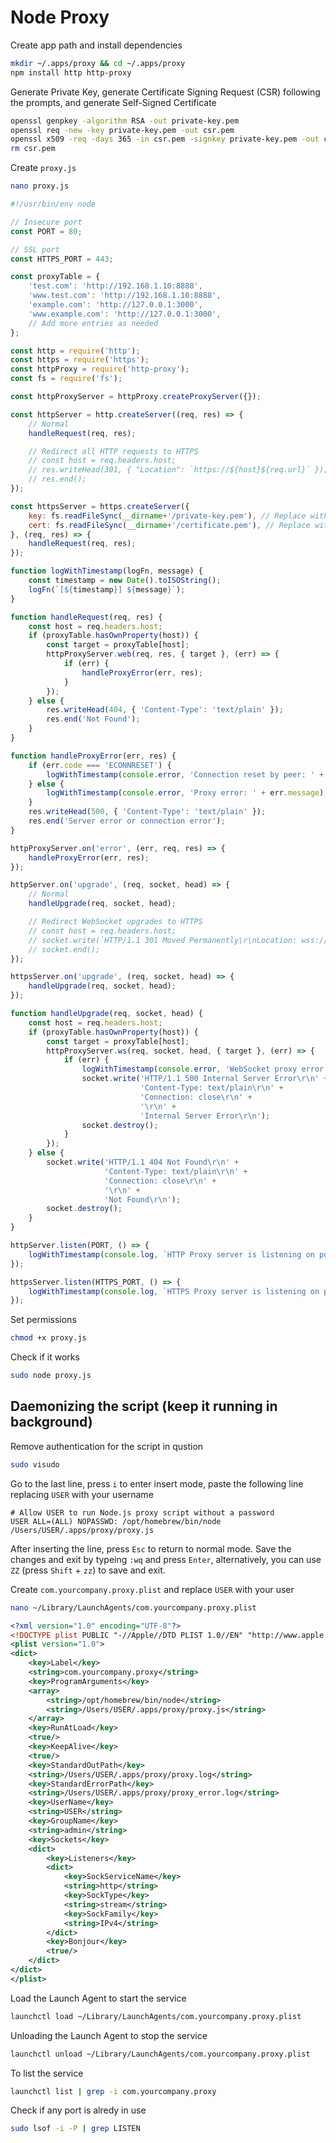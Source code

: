 # Node Proxy

Create app path and install dependencies
```sh
mkdir ~/.apps/proxy && cd ~/.apps/proxy
npm install http http-proxy
```

Generate Private Key, generate Certificate Signing Request (CSR) following the prompts, and generate Self-Signed Certificate
```sh
openssl genpkey -algorithm RSA -out private-key.pem
openssl req -new -key private-key.pem -out csr.pem
openssl x509 -req -days 365 -in csr.pem -signkey private-key.pem -out certificate.pem
rm csr.pem
```

Create `proxy.js`
```sh
nano proxy.js
```

```js
#!/usr/bin/env node

// Insecure port
const PORT = 80;

// SSL port
const HTTPS_PORT = 443;

const proxyTable = {
	'test.com': 'http://192.168.1.10:8888',
	'www.test.com': 'http://192.168.1.10:8888',
	'example.com': 'http://127.0.0.1:3000',
	'www.example.com': 'http://127.0.0.1:3000',
	// Add more entries as needed
};

const http = require('http');
const https = require('https');
const httpProxy = require('http-proxy');
const fs = require('fs');

const httpProxyServer = httpProxy.createProxyServer({});

const httpServer = http.createServer((req, res) => {
	// Normal
	handleRequest(req, res);

	// Redirect all HTTP requests to HTTPS
	// const host = req.headers.host;
	// res.writeHead(301, { "Location": `https://${host}${req.url}` });
	// res.end();
});

const httpsServer = https.createServer({
	key: fs.readFileSync(__dirname+'/private-key.pem'), // Replace with your private key path
	cert: fs.readFileSync(__dirname+'/certificate.pem'), // Replace with your certificate path
}, (req, res) => {
	handleRequest(req, res);
});

function logWithTimestamp(logFn, message) {
	const timestamp = new Date().toISOString();
	logFn(`[${timestamp}] ${message}`);
}

function handleRequest(req, res) {
	const host = req.headers.host;
	if (proxyTable.hasOwnProperty(host)) {
		const target = proxyTable[host];
		httpProxyServer.web(req, res, { target }, (err) => {
			if (err) {
				handleProxyError(err, res);
			}
		});
	} else {
		res.writeHead(404, { 'Content-Type': 'text/plain' });
		res.end('Not Found');
	}
}

function handleProxyError(err, res) {
	if (err.code === 'ECONNRESET') {
		logWithTimestamp(console.error, 'Connection reset by peer: ' + err.message);
	} else {
		logWithTimestamp(console.error, 'Proxy error: ' + err.message);
	}
	res.writeHead(500, { 'Content-Type': 'text/plain' });
	res.end('Server error or connection error');
}

httpProxyServer.on('error', (err, req, res) => {
	handleProxyError(err, res);
});

httpServer.on('upgrade', (req, socket, head) => {
	// Normal
	handleUpgrade(req, socket, head);

	// Redirect WebSocket upgrades to HTTPS
	// const host = req.headers.host;
	// socket.write(`HTTP/1.1 301 Moved Permanently\r\nLocation: wss://${host}${req.url}\r\n\r\n`);
	// socket.end();
});

httpsServer.on('upgrade', (req, socket, head) => {
	handleUpgrade(req, socket, head);
});

function handleUpgrade(req, socket, head) {
	const host = req.headers.host;
	if (proxyTable.hasOwnProperty(host)) {
		const target = proxyTable[host];
		httpProxyServer.ws(req, socket, head, { target }, (err) => {
			if (err) {
				logWithTimestamp(console.error, 'WebSocket proxy error: ' + err.message);
				socket.write('HTTP/1.1 500 Internal Server Error\r\n' +
							 'Content-Type: text/plain\r\n' +
							 'Connection: close\r\n' +
							 '\r\n' +
							 'Internal Server Error\r\n');
				socket.destroy();
			}
		});
	} else {
		socket.write('HTTP/1.1 404 Not Found\r\n' +
					 'Content-Type: text/plain\r\n' +
					 'Connection: close\r\n' +
					 '\r\n' +
					 'Not Found\r\n');
		socket.destroy();
	}
}

httpServer.listen(PORT, () => {
	logWithTimestamp(console.log, `HTTP Proxy server is listening on port ${PORT}`);
});

httpsServer.listen(HTTPS_PORT, () => {
	logWithTimestamp(console.log, `HTTPS Proxy server is listening on port ${HTTPS_PORT}`);
});

```

Set permissions
```sh
chmod +x proxy.js
```

Check if it works
```sh
sudo node proxy.js
```

## Daemonizing the script (keep it running in background)

Remove authentication for the script in qustion
```sh
sudo visudo
```

Go to the last line, press `i` to enter insert mode, paste the following line replacing `USER` with your username
```
# Allow USER to run Node.js proxy script without a password
USER ALL=(ALL) NOPASSWD: /opt/homebrew/bin/node /Users/USER/.apps/proxy/proxy.js

```

After inserting the line, press `Esc` to return to normal mode. Save the changes and exit by typeing `:wq` and press `Enter`, alternatively, you can use `ZZ` (press `Shift` + `zz`) to save and exit.

Create `com.yourcompany.proxy.plist` and replace `USER` with your user
```sh
nano ~/Library/LaunchAgents/com.yourcompany.proxy.plist
```

```xml
<?xml version="1.0" encoding="UTF-8"?>
<!DOCTYPE plist PUBLIC "-//Apple//DTD PLIST 1.0//EN" "http://www.apple.com/DTDs/PropertyList-1.0.dtd">
<plist version="1.0">
<dict>
	<key>Label</key>
	<string>com.yourcompany.proxy</string>
	<key>ProgramArguments</key>
	<array>
		<string>/opt/homebrew/bin/node</string>
		<string>/Users/USER/.apps/proxy/proxy.js</string>
	</array>
	<key>RunAtLoad</key>
	<true/>
	<key>KeepAlive</key>
	<true/>
	<key>StandardOutPath</key>
	<string>/Users/USER/.apps/proxy/proxy.log</string>
	<key>StandardErrorPath</key>
	<string>/Users/USER/.apps/proxy/proxy_error.log</string>
	<key>UserName</key>
	<string>USER</string>
	<key>GroupName</key>
	<string>admin</string>
	<key>Sockets</key>
	<dict>
		<key>Listeners</key>
		<dict>
			<key>SockServiceName</key>
			<string>http</string>
			<key>SockType</key>
			<string>stream</string>
			<key>SockFamily</key>
			<string>IPv4</string>
		</dict>
		<key>Bonjour</key>
		<true/>
	</dict>
</dict>
</plist>

```

Load the Launch Agent to start the service
```sh
launchctl load ~/Library/LaunchAgents/com.yourcompany.proxy.plist
```

Unloading the Launch Agent to stop the service
```sh
launchctl unload ~/Library/LaunchAgents/com.yourcompany.proxy.plist
```

To list the service
```sh
launchctl list | grep -i com.yourcompany.proxy
```

Check if any port is alredy in use
```sh
sudo lsof -i -P | grep LISTEN
```